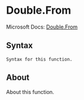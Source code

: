 ---
---

# Double.From

Microsoft Docs: [Double.From](https://docs.microsoft.com/en-us/powerquery-m/double-from)

## Syntax

```powerquery-m
Syntax for this function.
```

## About

About this function.

